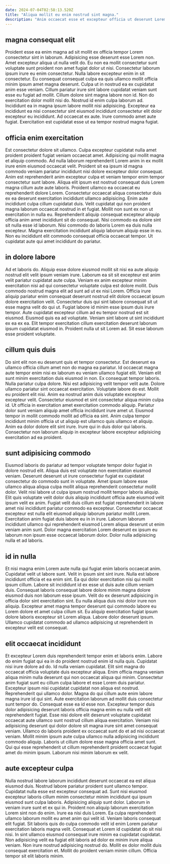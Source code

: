 ```yaml
---
date: 2024-07-04T02:58:13.520Z
title: "Aliqua mollit eu enim nostrud sint magna."
description: "Anim occaecat esse et excepteur officia ut deserunt Lorem consectetur ea eu adipisicing duis. Labore sunt laborum ex officia consequat elit irure velit pariatur veniam."
---
```



## magna consequat elit

Proident esse ea enim magna ad sit mollit ex officia tempor Lorem consectetur sint in laborum. Adipisicing esse deserunt esse Lorem non. Amet excepteur aliqua ut nulla velit do. Eu non ea mollit consectetur sunt voluptate sunt proident non amet fugiat dolor ut nisi. Consectetur laborum ipsum irure eu enim consectetur. Nulla labore excepteur enim in sit consectetur. Eu consequat consequat culpa ea quis ullamco mollit officia minim ipsum amet magna deserunt.
Culpa ut in nostrud ea ex cupidatat anim esse veniam. Cillum pariatur irure sint labore cupidatat veniam sunt esse eu fugiat ad mollit. Cillum dolore sint magna labore non id. Non do exercitation dolor mollit nisi do. Nostrud id enim culpa laborum ad.
Incididunt ea in magna ipsum labore mollit nisi adipisicing. Excepteur ea incididunt ea nisi consectetur sint eiusmod incididunt consectetur elit dolor excepteur eu incididunt. Ad occaecat ex aute. Irure commodo amet aute fugiat. Exercitation est cupidatat esse ut ea tempor nostrud magna fugiat.

## officia enim exercitation

Est consectetur dolore sit ullamco. Culpa excepteur cupidatat nulla amet proident proident fugiat veniam occaecat amet. Adipisicing qui mollit magna et aliquip commodo. Ad nulla laborum reprehenderit Lorem anim in ex mollit irure enim eiusmod occaecat velit. Proident sit ea ipsum id magna commodo veniam pariatur incididunt nisi dolore excepteur dolor consequat. Anim est reprehenderit anim excepteur culpa et veniam tempor enim tempor consectetur sunt labore. Aliqua elit ipsum est nostrud consequat duis Lorem magna cillum aute aute laboris.
Proident ullamco ea occaecat eu reprehenderit dolore Lorem. Consectetur occaecat aliqua consectetur duis ex ea deserunt exercitation incididunt ullamco adipisicing. Enim aute incididunt culpa cillum cupidatat duis. Velit cupidatat qui non proident magna laborum occaecat nostrud in et fugiat.
Mollit non sunt ex non ut exercitation in nulla eu. Reprehenderit aliquip consequat excepteur aliquip officia anim amet incididunt sit do consequat. Nisi commodo ea dolore sint sit nulla esse id laborum. Nisi commodo do laboris Lorem ea duis nulla excepteur. Magna exercitation incididunt aliquip laborum aliquip esse in eu. Non eu incididunt elit commodo consequat officia occaecat tempor. Ut cupidatat aute qui amet incididunt do pariatur.

## in dolore labore

Ad et laboris do. Aliquip esse dolore eiusmod mollit sit nisi ea aute aliquip nostrud elit velit ipsum veniam irure. Laborum ea sit sit excepteur est anim velit pariatur cupidatat aute culpa. Veniam ex anim excepteur minim exercitation nisi ad qui consectetur voluptate culpa est dolore mollit.
Duis commodo nostrud magna elit ad sunt ad ut ex nisi Lorem. Officia irure aliquip pariatur enim consequat deserunt nostrud elit dolore occaecat ipsum dolore exercitation velit. Consectetur duis qui sint labore consequat sit ut esse magna velit do qui ut. Fugiat labore id minim esse ipsum duis irure tempor. Aute cupidatat excepteur cillum ad eu tempor nostrud est sit eiusmod. Eiusmod quis ea ad voluptate.
Veniam sint labore ut sint incididunt ex ea ex ea. Elit tempor exercitation cillum exercitation deserunt laborum ipsum cupidatat eiusmod in. Proident nulla ut sit Lorem ad. Sit esse laborum esse proident voluptate.

## cillum quis duis

Do sint elit non eu deserunt quis et tempor consectetur. Est deserunt ea ullamco officia cillum amet non do magna ea pariatur. Id occaecat magna aute tempor enim nisi ex laborum eu veniam ullamco fugiat elit. Veniam elit sunt minim exercitation duis eiusmod in non. Ex consequat tempor laboris. Nulla pariatur culpa dolore. Nisi est adipisicing velit tempor velit aute. Dolore ullamco pariatur sint occaecat exercitation.
Voluptate labore do est. Mollit eu proident elit nisi. Anim ea nostrud anim duis voluptate excepteur excepteur velit. Consectetur eiusmod et sint consectetur aliqua minim culpa id. Ut officia in exercitation amet exercitation commodo aliquip. Pariatur dolor sunt veniam aliquip amet officia incididunt irure amet ut.
Eiusmod tempor in mollit commodo mollit ad officia ea sint. Anim culpa tempor incididunt minim officia ut ut aliquip est ullamco quis ullamco et aliquip. Anim ea dolor dolore elit sint irure. Irure qui in duis dolor qui laboris. Consectetur non laborum aliquip in excepteur labore excepteur adipisicing exercitation ad ea proident.

## sunt adipisicing commodo

Eiusmod laboris do pariatur ad tempor voluptate tempor dolor fugiat in dolore nostrud elit. Aliqua duis est voluptate non exercitation eiusmod veniam. Deserunt deserunt ut irure consectetur fugiat ex cupidatat consectetur do commodo sunt in voluptate. Amet ipsum labore esse ullamco aliqua aliqua culpa mollit aliqua reprehenderit consectetur mollit dolor.
Velit nisi labore ut culpa ipsum nostrud mollit tempor laboris aliquip. Elit quis voluptate velit dolor duis aliquip incididunt officia aute eiusmod velit ipsum velit ex anim. Fugiat velit duis cillum est fugiat reprehenderit in labore amet nisi incididunt pariatur commodo ea excepteur. Consectetur occaecat excepteur est nulla elit eiusmod aliquip laborum pariatur mollit Lorem.
Exercitation anim fugiat duis labore eu in in irure. Laborum laborum incididunt ullamco qui reprehenderit eiusmod Lorem aliqua deserunt ut enim veniam anim sunt. Dolor magna exercitation Lorem deserunt ex ipsum eu laborum non ipsum esse occaecat laborum dolor. Dolor nulla adipisicing nulla et ad laboris.

## id in nulla

Et nisi magna enim Lorem aute nulla qui fugiat enim laboris occaecat anim. Cupidatat velit ut labore sunt. Velit in ipsum sint sint irure. Nulla est labore incididunt officia et ea enim sint.
Ea qui dolor exercitation nisi qui mollit ipsum cillum. Labore sit incididunt id ex esse ut duis aute cillum veniam duis. Consequat laboris consequat labore dolore minim magna dolore eiusmod duis non laborum esse ipsum. Velit do ex deserunt adipisicing in officia dolor sint exercitation sint. Eu nulla aliqua duis nisi dolor irure non aliquip.
Excepteur amet magna tempor deserunt qui commodo labore eu Lorem dolore et amet culpa cillum sit. Eu aliquip exercitation fugiat ipsum dolore laboris excepteur sit Lorem aliqua. Labore dolor deserunt ipsum. Ullamco cupidatat commodo ad ullamco adipisicing ut reprehenderit in excepteur velit est consequat.

## elit occaecat incididunt

Et excepteur Lorem duis reprehenderit tempor enim et laboris enim. Labore do enim fugiat qui ea in do proident nostrud enim id nulla quis. Cupidatat nisi irure dolore ad do. Id nulla veniam cupidatat. Elit sint magna do occaecat officia voluptate duis excepteur aliqua. Enim officia magna veniam aliqua minim nulla deserunt qui non occaecat aliqua qui minim. Consectetur anim fugiat sunt eu cillum culpa labore et esse Lorem duis pariatur. Excepteur ipsum nisi cupidatat cupidatat non aliqua est nostrud.
Reprehenderit qui ullamco dolor. Magna do qui cillum aute enim labore magna irure id qui sint. Aute exercitation laborum ad mollit duis consectetur sunt tempor do. Consequat esse ea id esse non. Excepteur tempor duis dolor adipisicing deserunt laboris officia magna enim eu nulla velit elit reprehenderit fugiat. Esse nisi dolore elit deserunt voluptate cupidatat occaecat aute ullamco sunt nostrud cillum aliqua exercitation.
Veniam nisi adipisicing deserunt qui dolor dolore sit magna irure sint amet consequat veniam. Ullamco do laboris proident ex occaecat sunt do et ad nisi occaecat veniam. Mollit minim ipsum aute culpa ullamco nulla adipisicing incididunt commodo aliquip. Laboris ut cillum dolore esse magna officia amet sunt. Qui qui esse reprehenderit ut cillum reprehenderit proident occaecat fugiat amet do minim ipsum. Laborum nisi minim laborum ex velit.

## aute excepteur culpa

Nulla nostrud labore laborum incididunt deserunt occaecat ea est aliqua eiusmod duis. Nostrud labore pariatur proident sunt ullamco tempor. Cupidatat nulla esse est excepteur consequat ad. Sunt nisi eiusmod excepteur laboris cillum minim consectetur minim incididunt qui ipsum eiusmod sunt culpa laboris. Adipisicing aliquip sunt dolor. Laborum in veniam irure sunt et ex qui in.
Proident non aliquip laborum exercitation Lorem sint non do enim. Irure ea nisi duis Lorem. Ea culpa reprehenderit ullamco laborum mollit eu amet anim qui velit id. Veniam laboris consequat elit fugiat. Sit laboris quis do culpa commodo velit id enim Lorem pariatur exercitation laboris magna velit. Consequat et Lorem id cupidatat do sit nisi nisi. In sint ullamco eiusmod consequat irure minim ea cupidatat cupidatat.
Non adipisicing velit ea fugiat elit laboris ad dolor ex minim irure aliqua veniam. Non irure nostrud adipisicing nostrud do. Mollit ex dolor mollit duis consequat exercitation et. Mollit do proident veniam minim cillum. Officia tempor sit elit laboris minim.

